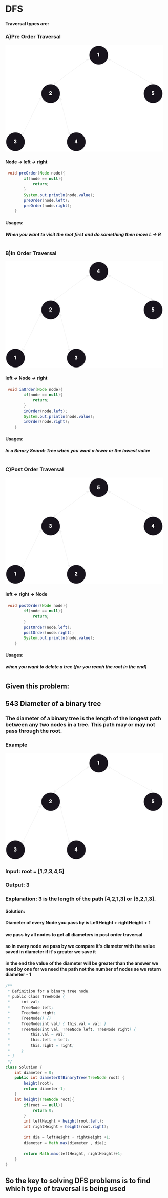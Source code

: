 # DFS

#### Traversal types are:

### A)Pre Order Traversal
![Example](../../assets/pre_order.png)
#### Node -> left -> right
```java
 void preOrder(Node node){
        if(node == null){
            return;
        }
        System.out.println(node.value);
        preOrder(node.left);
        preOrder(node.right);
    }
```
#### Usages:
##### When you want to visit the root first and do something then move L -> R
#
### B)In Order Traversal
![Example](../../assets/in_order.png)
#### left -> Node -> right
```java
 void inOrder(Node node){
        if(node == null){
            return;
        }       
        inOrder(node.left);
        System.out.println(node.value);
        inOrder(node.right);
    }
```
#### Usages:
##### In a Binary Search Tree when you want a lower or the lowest value
#
### C)Post Order Traversal
![Example](../../assets/post_order.png)
#### left -> right -> Node
```java
 void postOrder(Node node){
        if(node == null){
            return;
        }
        postOrder(node.left);
        postOrder(node.right);
        System.out.println(node.value);
    }
```
#### Usages:
##### when you want to delete a tree (for you reach the root in the end)
#
## Given this problem:
## 543 Diameter of a binary tree 
### The diameter of a binary tree is the length of the longest path between any two nodes in a tree. This path may or may not pass through the root.
### Example
![Example](../../assets/pre_order.png)
### Input: root = [1,2,3,4,5]
### Output: 3
### Explanation: 3 is the length of the path [4,2,1,3] or [5,2,1,3].

#### Solution:
#### Diameter of every Node you pass by is LeftHeight + rightHeight + 1
#### we pass by all nodes to get all diameters in post order traversal
#### so in every node we pass by we compare it's diameter with the value saved in diameter if it's greater we save it 
#### in the end the value of the diameter will be greater than the answer we need by one for we need the path not the number of nodes se we return diameter - 1
```java
/**
 * Definition for a binary tree node.
 * public class TreeNode {
 *     int val;
 *     TreeNode left;
 *     TreeNode right;
 *     TreeNode() {}
 *     TreeNode(int val) { this.val = val; }
 *     TreeNode(int val, TreeNode left, TreeNode right) {
 *         this.val = val;
 *         this.left = left;
 *         this.right = right;
 *     }
 * }
 */
class Solution {
    int diameter = 0;
    public int diameterOfBinaryTree(TreeNode root) {
        height(root);
        return diameter-1;
    }
    int height(TreeNode root){
        if(root == null){
            return 0;
        }
        int leftHeight = height(root.left);
        int rightHeight = height(root.right);

        int dia = leftHeight + rightHeight +1;
        diameter = Math.max(diameter , dia);
        
        return Math.max(leftHeight, rightHeight)+1;
    }
}
```
## So the key to solving DFS problems is to find which type of traversal is being used
